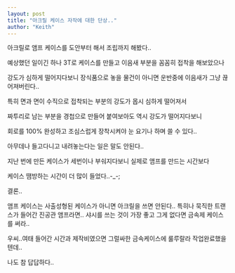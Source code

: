 ```yaml
---
layout: post
title: "아크릴 케이스 자작에 대한 단상.."
author: "Keith"
---
```


아크릴로 앰프 케이스를 도안부터 해서 조립까지 해봤다..

예상했던 일이긴 하나 3T로 케이스를 만들고 이음새 부분을 꼼꼼히 접착을 해보았으나

강도가 심하게 떨어지다보니 장식품으로 놓을 물건이 아니면 운반중에 이음새가 그냥 끊어져버린다..

특히 면과 면이 수직으로 접착되는 부분의 강도가 몹시 심하게 떨어져서

짜투리로 남는 부분을 경첩으로 만들어 붙여보아도 역시 강도가 떨어지다보니

회로를 100% 완성하고 조심스럽게 장착시켜야 눈 요기나 하며 쓸 수 있다..

아무데나 들고다니고 내려놓는다는 일은 말도 안된다..

지난 번에 만든 케이스가 세번이나 부숴지다보니 실제로 앰프를 만드는 시간보다

케이스 땜방하는 시간이 더 많이 들었다..-_-;

결론..

앰프 케이스는 사출성형된 케이스가 아니면 아크릴을 쓰면 안된다..
특히나 묵직한 트랜스가 들어간 진공관 앰프라면..
샤시를 쓰는 것이 가장 좋고 그게 없다면 금속제 케이스를 써라..

우씨..여태 들어간 시간과 제작비였으면 그럴싸한 금속케이스에 룰루랄라 작업완료했을텐데..

나도 참 답답하다..


